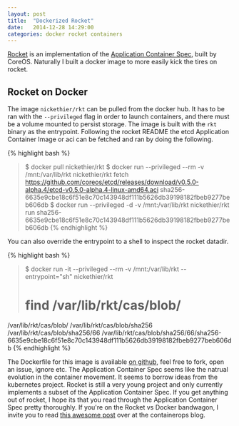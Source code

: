 ```yaml
---
layout: post
title:  "Dockerized Rocket"
date:   2014-12-28 14:29:00
categories: docker rocket containers
---
```


[Rocket][rocket-gh] is an implementation of the [Application Container Spec][appc-gh], built by CoreOS.
Naturally I built a docker image to more easily kick the tires on rocket.

## Rocket on Docker

The image `nickethier/rkt` can be pulled from the docker hub.
It has to be ran with the `--privileged` flag in order to launch containers, and there must be a volume mounted to persist storage.
The image is built with the `rkt` binary as the entrypoint.
Following the rocket README the etcd Application Container Image or aci can be fetched and ran by doing the following.

{% highlight bash %}
>$ docker pull nickethier/rkt
>$ docker run --privileged --rm -v /mnt:/var/lib/rkt nickethier/rkt fetch https://github.com/coreos/etcd/releases/download/v0.5.0-alpha.4/etcd-v0.5.0-alpha.4-linux-amd64.aci
sha256-6635e9cbe18c6f51e8c70c143948df111b5626db39198182fbeb9277beb606db
>$ docker run --privileged -d -v /mnt:/var/lib/rkt nickethier/rkt run sha256-6635e9cbe18c6f51e8c70c143948df111b5626db39198182fbeb9277beb606db
{% endhighlight %}

You can also override the entrypoint to a shell to inspect the rocket datadir.

{% highlight bash %}
>$ docker run -it --privileged --rm -v /mnt:/var/lib/rkt --entrypoint="sh" nickethier/rkt
># find /var/lib/rkt/cas/blob/
/var/lib/rkt/cas/blob/
/var/lib/rkt/cas/blob/sha256
/var/lib/rkt/cas/blob/sha256/66
/var/lib/rkt/cas/blob/sha256/66/sha256-6635e9cbe18c6f51e8c70c143948df111b5626db39198182fbeb9277beb606db
{% endhighlight %}

The Dockerfile for this image is available [on github][docker-rkt], feel free to fork, open an issue, ignore etc.
The Application Container Spec seems like the natrual evolution in the container movement.
It seems to borrow ideas from the kubernetes project.
Rocket is still a very young project and only currently implements a subset of the Application Container Spec.
If you get anything out of rocket, I hope its that you read through the Application Container Spec pretty thoroughly.
If you're on the Rocket vs Docker bandwagon, I invite you to read [this awesome post][docker-v-rocket] over at the containerops blog.


[rocket-gh]:       https://github.com/coreos/rocket
[appc-gh]:         https://github.com/appc/spec
[docker-v-rocket]: http://containerops.org/2014/12/19/docker-vs-rocket-gimme-a-break/
[docker-rkt]:      https://github.com/nickethier/docker-rkt
